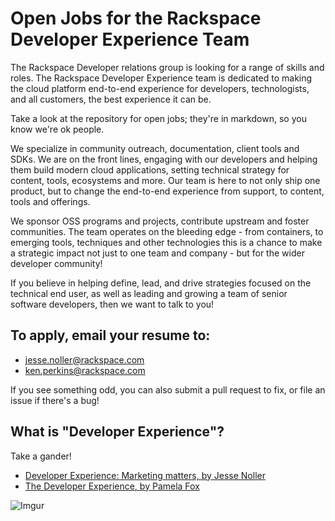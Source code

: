# Open Jobs for the Rackspace Developer Experience Team

The Rackspace Developer relations group is looking for a range of skills and roles.
The Rackspace Developer Experience team is dedicated to making the cloud platform
end-to-end experience for developers, technologists, and all customers, the best
experience it can be.

Take a look at the repository for open jobs; they're in markdown, so you know
we're ok people.

We specialize in community outreach, documentation, client tools and SDKs.
We are on the front lines, engaging with our developers and helping them build
modern cloud applications, setting technical strategy for content, tools,
ecosystems and more. Our team is here to not only ship one product, but to
change the end-to-end experience from support, to content, tools and offerings.

We sponsor OSS programs and projects, contribute upstream and foster communities.
The team operates on the bleeding edge - from containers, to emerging tools,
techniques and other technologies this is a chance to make a strategic impact
not just to one team and company - but for the wider developer community!

If you believe in helping define, lead, and drive strategies focused on the
technical end user, as well as leading and growing a team of senior software
developers, then we want to talk to you!


## To apply, email your resume to:

* jesse.noller@rackspace.com
* ken.perkins@rackspace.com

If you see something odd, you can also submit a pull request to fix, or file an
issue if there's a bug!

## What is "Developer Experience"?

Take a gander!

* [Developer Experience: Marketing matters, by Jesse Noller](https://www.youtube.com/watch?v=-vZ_E1OO_PY)
* [The Developer Experience, by Pamela Fox](https://www.youtube.com/watch?v=hRTngumVnqw)


![Imgur](http://i.imgur.com/lefPVus.gifv)
